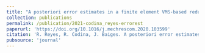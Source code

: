 ```yaml
---
title: "A posteriori error estimates in a finite element VMS‑based reduced order model for the incompressible Navier‑Stokes equations"
collection: publications
permalink: /publication/2021-codina_reyes-errorest
paperurl: 'https://doi.org/10.1016/j.mechrescom.2020.103599'
citation: 'R. Reyes, R. Codina, J. Baiges. A posteriori error estimates in a finite element VMS‑based reduced order model for the incompressible Navier‑Stokes equations. <i>Computer Methods in Applied Mechanics and Engineering.</i> 2021'
pubsource: 'journal'
---
```

